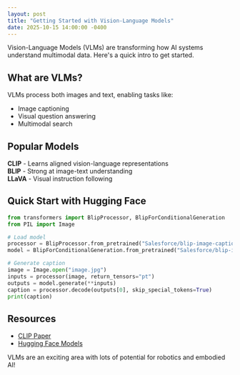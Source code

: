 ```yaml
---
layout: post
title: "Getting Started with Vision-Language Models"
date: 2025-10-15 14:00:00 -0400
---
```


Vision-Language Models (VLMs) are transforming how AI systems understand multimodal data. Here's a quick intro to get started.

## What are VLMs?

VLMs process both images and text, enabling tasks like:
- Image captioning
- Visual question answering
- Multimodal search

## Popular Models

**CLIP** - Learns aligned vision-language representations  
**BLIP** - Strong at image-text understanding  
**LLaVA** - Visual instruction following

## Quick Start with Hugging Face

```python
from transformers import BlipProcessor, BlipForConditionalGeneration
from PIL import Image

# Load model
processor = BlipProcessor.from_pretrained("Salesforce/blip-image-captioning-base")
model = BlipForConditionalGeneration.from_pretrained("Salesforce/blip-image-captioning-base")

# Generate caption
image = Image.open("image.jpg")
inputs = processor(image, return_tensors="pt")
outputs = model.generate(**inputs)
caption = processor.decode(outputs[0], skip_special_tokens=True)
print(caption)
```

## Resources

- [CLIP Paper](https://arxiv.org/abs/2103.00020)
- [Hugging Face Models](https://huggingface.co/models?pipeline_tag=image-to-text)

VLMs are an exciting area with lots of potential for robotics and embodied AI!
